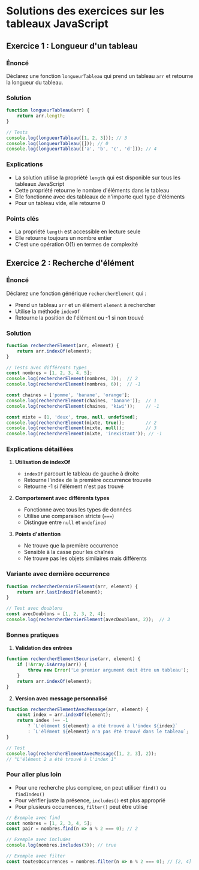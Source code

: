 # Solutions des exercices sur les tableaux JavaScript

## Exercice 1 : Longueur d'un tableau

### Énoncé
Déclarez une fonction `longueurTableau` qui prend un tableau `arr` et retourne la longueur du tableau.

### Solution
```javascript
function longueurTableau(arr) {
    return arr.length;
}

// Tests
console.log(longueurTableau([1, 2, 3])); // 3
console.log(longueurTableau([])); // 0
console.log(longueurTableau(['a', 'b', 'c', 'd'])); // 4
```

### Explications
- La solution utilise la propriété `length` qui est disponible sur tous les tableaux JavaScript
- Cette propriété retourne le nombre d'éléments dans le tableau
- Elle fonctionne avec des tableaux de n'importe quel type d'éléments
- Pour un tableau vide, elle retourne 0

### Points clés
- La propriété `length` est accessible en lecture seule
- Elle retourne toujours un nombre entier
- C'est une opération O(1) en termes de complexité

## Exercice 2 : Recherche d'élément

### Énoncé
Déclarez une fonction générique `rechercherElement` qui :
- Prend un tableau `arr` et un élément `element` à rechercher
- Utilise la méthode `indexOf`
- Retourne la position de l'élément ou -1 si non trouvé

### Solution
```javascript
function rechercherElement(arr, element) {
    return arr.indexOf(element);
}

// Tests avec différents types
const nombres = [1, 2, 3, 4, 5];
console.log(rechercherElement(nombres, 3));  // 2
console.log(rechercherElement(nombres, 6));  // -1

const chaines = ['pomme', 'banane', 'orange'];
console.log(rechercherElement(chaines, 'banane'));  // 1
console.log(rechercherElement(chaines, 'kiwi'));    // -1

const mixte = [1, 'deux', true, null, undefined];
console.log(rechercherElement(mixte, true));        // 2
console.log(rechercherElement(mixte, null));        // 3
console.log(rechercherElement(mixte, 'inexistant')); // -1
```

### Explications détaillées
1. **Utilisation de indexOf**
   - `indexOf` parcourt le tableau de gauche à droite
   - Retourne l'index de la première occurrence trouvée
   - Retourne -1 si l'élément n'est pas trouvé

2. **Comportement avec différents types**
   - Fonctionne avec tous les types de données
   - Utilise une comparaison stricte (`===`)
   - Distingue entre `null` et `undefined`

3. **Points d'attention**
   - Ne trouve que la première occurrence
   - Sensible à la casse pour les chaînes
   - Ne trouve pas les objets similaires mais différents

### Variante avec dernière occurrence
```javascript
function rechercherDernierElement(arr, element) {
    return arr.lastIndexOf(element);
}

// Test avec doublons
const avecDoublons = [1, 2, 3, 2, 4];
console.log(rechercherDernierElement(avecDoublons, 2));  // 3
```

### Bonnes pratiques
1. **Validation des entrées**
```javascript
function rechercherElementSecurise(arr, element) {
    if (!Array.isArray(arr)) {
        throw new Error('Le premier argument doit être un tableau');
    }
    return arr.indexOf(element);
}
```

2. **Version avec message personnalisé**
```javascript
function rechercherElementAvecMessage(arr, element) {
    const index = arr.indexOf(element);
    return index !== -1 
        ? `L'élément ${element} a été trouvé à l'index ${index}`
        : `L'élément ${element} n'a pas été trouvé dans le tableau`;
}

// Test
console.log(rechercherElementAvecMessage([1, 2, 3], 2));
// "L'élément 2 a été trouvé à l'index 1"
```

### Pour aller plus loin
- Pour une recherche plus complexe, on peut utiliser `find()` ou `findIndex()`
- Pour vérifier juste la présence, `includes()` est plus approprié
- Pour plusieurs occurrences, `filter()` peut être utilisé

```javascript
// Exemple avec find
const nombres = [1, 2, 3, 4, 5];
const pair = nombres.find(n => n % 2 === 0); // 2

// Exemple avec includes
console.log(nombres.includes(3)); // true

// Exemple avec filter
const toutesOccurrences = nombres.filter(n => n % 2 === 0); // [2, 4]
```
